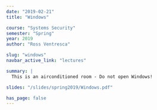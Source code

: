 ```yaml
---
date: "2019-02-21"
title: "Windows"

course: "Systems Security"
semester: "Spring"
year: 2019
author: "Ross Ventresca"

slug: "windows"
navbar_active_link: "lectures"

summary: |
  This is an airconditioned room - Do not open Windows! 

slides: "/slides/spring2019/Windows.pdf"

has_page: false
---
```

